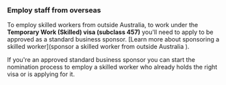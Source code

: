 ### Employ staff from overseas

To employ skilled workers from outside Australia, to work under the **Temporary Work (Skilled) visa (subclass 457)** you'll need to apply to be approved as a  standard business sponsor. [Learn more about sponsoring a skilled worker](sponsor a skilled worker from outside Australia ). 

If you're an approved standard business sponsor you can start the nomination process to employ a skilled worker who already holds the right visa or is applying for it.
